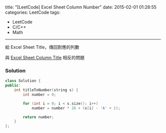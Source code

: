 title: "[LeetCode] Excel Sheet Column Number"
date: 2015-02-01 01:28:55
categories: LeetCode
tags:
- LeetCode
- C/C++
- Math
---
給 Excel Sheet Title，傳回對應的列數

<!-- more -->

與 [Excel Sheet Column Title](/-LeetCode-Excel-Sheet-Column-Title/) 相反的問題

### Solution

``` c++
class Solution {
public:
    int titleToNumber(string s) {
        int number = 0;

        for (int i = 0; i < s.size(); i++)
            number = number * 26 + (s[i] - 'A' + 1);

        return number;
    }
};
```
